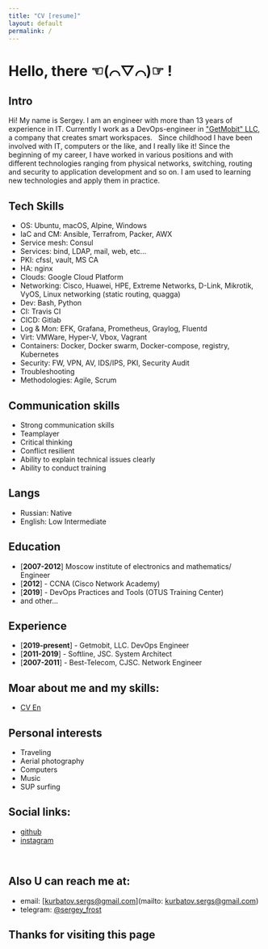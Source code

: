 ```yaml
---
title: "CV [resume]"
layout: default
permalink: /
---
```


Hello, there ☜(⌒▽⌒)☞ !
=====

## Intro
Hi! My name is Sergey. I am an engineer with more than 13 years of experience in IT. Currently I work as a DevOps-engineer in ["GetMobit" LLC](https://getmobit.com/), a company that creates smart workspaces.
&nbsp;
Since childhood I have been involved with IT, computers or the like, and I really like it! Since the beginning of my career, I have worked in various positions and with different technologies ranging from physical networks, switching, routing and security to application development and so on. I am used to learning new technologies and apply them in practice.
&nbsp;


## Tech Skills
- OS: Ubuntu, macOS, Alpine, Windows
- IaC and CM: Ansible, Terrafrom, Packer, AWX
- Service mesh: Consul
- Services: bind, LDAP, mail, web, etc...
- PKI: cfssl, vault, MS CA
- HA: nginx
- Clouds: Google Cloud Platform
- Networking: Cisco, Huawei, HPE, Extreme Networks, D-Link, Mikrotik, VyOS, Linux networking (static routing, quagga)
- Dev: Bash, Python
- CI: Travis CI
- CICD: Gitlab
- Log & Mon: EFK, Grafana, Prometheus, Graylog, Fluentd
- Virt: VMWare, Hyper-V, Vbox, Vagrant
- Containers: Docker, Docker swarm, Docker-compose, registry, Kubernetes
- Security: FW, VPN, AV, IDS/IPS, PKI, Security Audit
- Troubleshooting
- Methodologies: Agile, Scrum

## Communication skills
- Strong communication skills
- Teamplayer
- Critical thinking
- Conflict resilient
- Ability to explain technical issues clearly
- Ability to conduct training

## Langs
- Russian: Native
- English: Low Intermediate

## Education
- [**2007-2012**] Moscow institute of electronics and mathematics/ Engineer
- [**2012**] - CCNA (Cisco Network Academy)
- [**2019**] - DevOps Practices and Tools (OTUS Training Center)
- and other...

## Experience
- [**2019-present**] - Getmobit, LLC. DevOps Engineer
- [**2011-2019**] - Softline, JSC. System Architect
- [**2007-2011**] - Best-Telecom, CJSC. Network Engineer


## Moar about me and my skills:
- [CV En](https://bit.ly/37JXpVp)

## Personal interests
- Traveling
- Aerial photography
- Computers
- Music
- SUP surfing

## Social links:
- [github](https://github.com/skurbatov)
- [instagram](https://www.instagram.com/sergeyfrost1988/)

&nbsp;
## Also U can reach me at:
- email: [kurbatov.sergs@gmail.com](mailto: kurbatov.sergs@gmail.com)
- telegram: [@sergey_frost](https://t.me/sergey_frost)

## Thanks for visiting this page